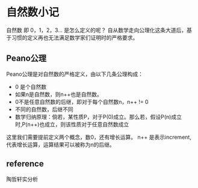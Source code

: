 # 自然数小记

自然数 即 0，1，2，3... 是怎么定义的呢？ 
自从数学走向公理化这条大道后，基于习惯的定义再也无法满足数学家们证明时的严格要求。

## Peano公理

Peano公理是对自然数的严格定义，由以下几条公理构成：
-    0 是个自然数
-    如果n是自然数，则n++也是自然数。
-    0不是任意自然数的后继，即对于每个自然数n，n++ != 0
-    不同的自然数，后继不同
-    数学归纳原理：倘若，某性质P，对于P(0)成立。那么若，假设P(n)成立时,P(n++)也成立，则该性质对于任意自然数成立

这里我们需要提前定义两个概念，数0，还有增长运算。 n++ 是表示increment, 代表增长运算，运算结果可以被称为n的后继。


## reference
陶哲轩实分析